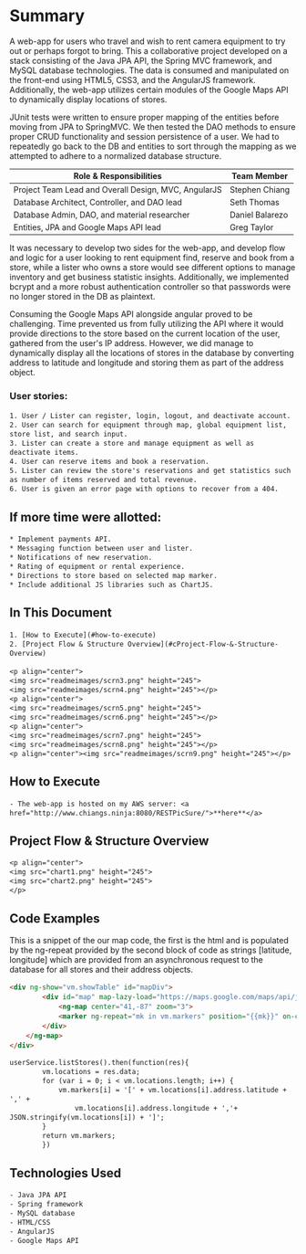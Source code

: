 # Summary
A web-app for users who travel and wish to rent camera equipment to try out or perhaps forgot to bring. This a collaborative project developed on a stack consisting of the Java JPA API, the Spring MVC framework, and MySQL database technologies. The data is consumed and manipulated on the front-end using HTML5, CSS3, and the AngularJS framework. Additionally, the web-app utilizes certain modules of the Google Maps API to dynamically display locations of stores.

JUnit tests were written to ensure proper mapping of the entities before moving from JPA to SpringMVC. We then tested the DAO methods to ensure proper CRUD functionality and session persistence of a user. We had to repeatedly go back to the DB and entities to sort through the mapping as we attempted to adhere to a normalized database structure.

|Role & Responsibilities                                              | Team Member        |
|---------------------------------------------------------------------|--------------------|
|Project Team Lead and Overall Design, MVC, AngularJS                 | Stephen Chiang     |
|Database Architect, Controller, and DAO lead                         | Seth Thomas        |
|Database Admin, DAO, and material researcher                         | Daniel Balarezo    |
|Entities, JPA and Google Maps API lead                               | Greg Taylor        |

It was necessary to develop two sides for the web-app, and develop flow and logic for a user looking to rent equipment find, reserve and book from a store, while a lister who owns a store would see different options to manage inventory and get business statistic insights. Additionally, we implemented bcrypt and a more robust authentication controller so that passwords were no longer stored in the DB as plaintext.

Consuming the Google Maps API alongside angular proved to be challenging. Time prevented us from fully utilizing the API where it would provide directions to the store based on the current location of the user, gathered from the user's IP address. However, we did manage to dynamically display all the locations of stores in the database by converting address to latitude and longitude and storing them as part of the address object.

### User stories:
	1. User / Lister can register, login, logout, and deactivate account.
	2. User can search for equipment through map, global equipment list, store list, and search input.
	3. Lister can create a store and manage equipment as well as deactivate items.
	4. User can reserve items and book a reservation.
	5. Lister can review the store's reservations and get statistics such as number of items reserved and total revenue.
	6. User is given an error page with options to recover from a 404.

## If more time were allotted:
	* Implement payments API.
	* Messaging function between user and lister.
	* Notifications of new reservation.
	* Rating of equipment or rental experience.
	* Directions to store based on selected map marker.
	* Include additional JS libraries such as ChartJS.

## In This Document
	1. [How to Execute](#how-to-execute)
	2. [Project Flow & Structure Overview](#cProject-Flow-&-Structure-Overview)

	<p align="center">
	<img src="readmeimages/scrn3.png" height="245">
	<img src="readmeimages/scrn4.png" height="245"></p>
	<p align="center">
	<img src="readmeimages/scrn5.png" height="245">
	<img src="readmeimages/scrn6.png" height="245"></p>
	<p align="center">
	<img src="readmeimages/scrn7.png" height="245">
	<img src="readmeimages/scrn8.png" height="245"></p>
	<p align="center"><img src="readmeimages/scrn9.png" height="245"></p>

## How to Execute
	- The web-app is hosted on my AWS server: <a href="http://www.chiangs.ninja:8080/RESTPicSure/">**here**</a>

## Project Flow & Structure Overview

	<p align="center">
	<img src="chart1.png" height="245">
	<img src="chart2.png" height="245">
	</p>

## Code Examples
This is a snippet of the our map code, the first is the html and is populated by the ng-repeat provided by the second block of code as strings [latitude, longitude] which are provided from an asynchronous request to the database for all stores and their address objects.
```HTML
<div ng-show="vm.showTable" id="mapDiv">
		<div id="map" map-lazy-load="https://maps.google.com/maps/api/js" map-lazy-load-params="{{vm.googleMapsUrl}}">
			<ng-map center="41,-87" zoom="3">
			<marker ng-repeat="mk in vm.markers" position="{{mk}}" on-click="vm.showStore(mk,data)">
		</div>
	</ng-map>
</div>
```
```JS
userService.listStores().then(function(res){
		vm.locations = res.data;
		for (var i = 0; i < vm.locations.length; i++) {
			vm.markers[i] = '[' + vm.locations[i].address.latitude + ',' +
				vm.locations[i].address.longitude + ','+ JSON.stringify(vm.locations[i]) + ']';
		}
		return vm.markers;
		})
```

## Technologies Used
	- Java JPA API
	- Spring framework
	- MySQL database
	- HTML/CSS
	- AngularJS
	- Google Maps API
